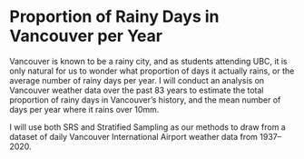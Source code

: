 # Proportion of Rainy Days in Vancouver per Year

Vancouver is known to be a rainy city, and as students attending UBC, it is only natural for us to wonder what proportion of days it actually rains, or the average number of rainy days per year. I will conduct an analysis on Vancouver weather data over the past 83 years to estimate the total proportion of rainy days in Vancouver’s history, and the mean number of days per year where it rains over 10mm. 

I will use both SRS and Stratified Sampling as our methods to draw from a dataset of daily Vancouver International Airport weather data from 1937–2020.
